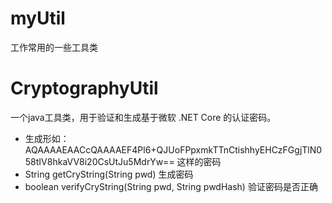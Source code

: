 # myUtil
工作常用的一些工具类
# CryptographyUtil
一个java工具类，用于验证和生成基于微软 .NET Core 的认证密码。
- 生成形如：AQAAAAEAACcQAAAAEF4Pl6+QJUoFPpxmkTTnCtishhyEHCzFGgjTlN058tIV8hkaVV8i20CsUtJu5MdrYw== 这样的密码
- String getCryString(String pwd) 生成密码
- boolean verifyCryString(String pwd, String pwdHash) 验证密码是否正确

